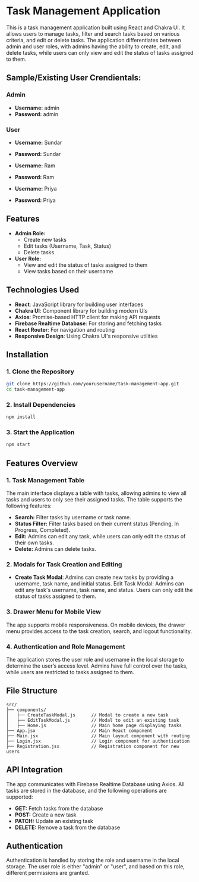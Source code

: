 # Task Management Application

This is a task management application built using React and Chakra UI. It allows users to manage tasks, filter and search tasks based on various criteria, and edit or delete tasks. The application differentiates between admin and user roles, with admins having the ability to create, edit, and delete tasks, while users can only view and edit the status of tasks assigned to them.

## Sample/Existing User Crendientals:

### Admin 

- **Username:** admin
- **Password:** admin

### User

- **Username:** Sundar
- **Password:** Sundar

- **Username:** Ram
- **Password:** Ram

- **Username:** Priya
- **Password:** Priya


## Features

- **Admin Role:**
  - Create new tasks
  - Edit tasks (Username, Task, Status)
  - Delete tasks
- **User Role:**
  - View and edit the status of tasks assigned to them
  - View tasks based on their username

## Technologies Used

- **React**: JavaScript library for building user interfaces
- **Chakra UI**: Component library for building modern UIs
- **Axios**: Promise-based HTTP client for making API requests
- **Firebase Realtime Database**: For storing and fetching tasks
- **React Router**: For navigation and routing
- **Responsive Design**: Using Chakra UI's responsive utilities

## Installation

### 1. Clone the Repository

```bash
git clone https://github.com/yourusername/task-management-app.git
cd task-management-app
```

### 2. Install Dependencies

```bash
npm install
```

### 3. Start the Application

```bash
npm start
```

## Features Overview

### 1. Task Management Table

The main interface displays a table with tasks, allowing admins to view all tasks and users to only see their assigned tasks. The table supports the following features:

- **Search:** Filter tasks by username or task name.
- **Status Filter:** Filter tasks based on their current status (Pending, In Progress, Completed).
- **Edit:** Admins can edit any task, while users can only edit the status of their own tasks.
- **Delete:** Admins can delete tasks.

### 2. Modals for Task Creation and Editing

- **Create Task Modal**: Admins can create new tasks by providing a username, task name, and initial status.
Edit Task Modal: Admins can edit any task's username, task name, and status. Users can only edit the status of tasks assigned to them.

### 3. Drawer Menu for Mobile View

The app supports mobile responsiveness. On mobile devices, the drawer menu provides access to the task creation, search, and logout functionality.

### 4. Authentication and Role Management

The application stores the user role and username in the local storage to determine the user’s access level. Admins have full control over the tasks, while users are restricted to tasks assigned to them.

## File Structure

```grapghql
src/
├── components/
│   ├── CreateTaskModal.js      // Modal to create a new task
│   ├── EditTaskModal.js        // Modal to edit an existing task
│   ├── Home.js                 // Main home page displaying tasks
├── App.jsx                     // Main React component
├── Main.jsx                    // Main layout component with routing
├── Login.jsx                   // Login component for authentication
├── Registration.jsx            // Registration component for new users
```

## API Integration

The app communicates with Firebase Realtime Database using Axios. All tasks are stored in the database, and the following operations are supported:

- **GET:** Fetch tasks from the database
- **POST:** Create a new task
- **PATCH:** Update an existing task
- **DELETE:** Remove a task from the database
  
## Authentication

Authentication is handled by storing the role and username in the local storage. The user role is either "admin" or "user", and based on this role, different permissions are granted.

